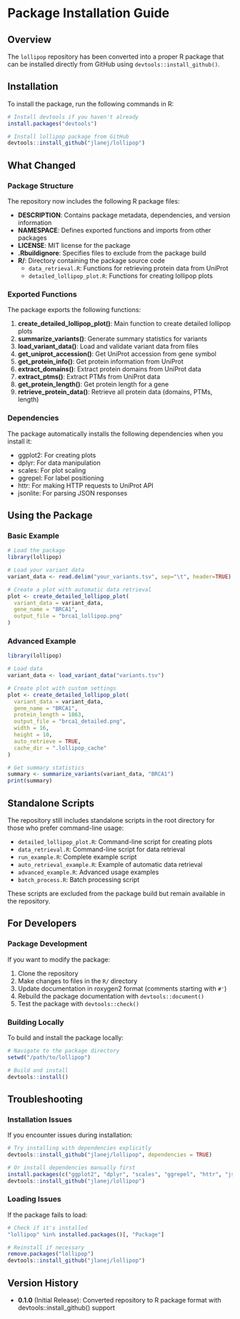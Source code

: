# Package Installation Guide

## Overview

The `lollipop` repository has been converted into a proper R package that can be installed directly from GitHub using `devtools::install_github()`.

## Installation

To install the package, run the following commands in R:

```r
# Install devtools if you haven't already
install.packages("devtools")

# Install lollipop package from GitHub
devtools::install_github("jlanej/lollipop")
```

## What Changed

### Package Structure

The repository now includes the following R package files:

- **DESCRIPTION**: Contains package metadata, dependencies, and version information
- **NAMESPACE**: Defines exported functions and imports from other packages
- **LICENSE**: MIT license for the package
- **.Rbuildignore**: Specifies files to exclude from the package build
- **R/**: Directory containing the package source code
  - `data_retrieval.R`: Functions for retrieving protein data from UniProt
  - `detailed_lollipop_plot.R`: Functions for creating lollipop plots

### Exported Functions

The package exports the following functions:

1. **create_detailed_lollipop_plot()**: Main function to create detailed lollipop plots
2. **summarize_variants()**: Generate summary statistics for variants
3. **load_variant_data()**: Load and validate variant data from files
4. **get_uniprot_accession()**: Get UniProt accession from gene symbol
5. **get_protein_info()**: Get protein information from UniProt
6. **extract_domains()**: Extract protein domains from UniProt data
7. **extract_ptms()**: Extract PTMs from UniProt data
8. **get_protein_length()**: Get protein length for a gene
9. **retrieve_protein_data()**: Retrieve all protein data (domains, PTMs, length)

### Dependencies

The package automatically installs the following dependencies when you install it:

- ggplot2: For creating plots
- dplyr: For data manipulation
- scales: For plot scaling
- ggrepel: For label positioning
- httr: For making HTTP requests to UniProt API
- jsonlite: For parsing JSON responses

## Using the Package

### Basic Example

```r
# Load the package
library(lollipop)

# Load your variant data
variant_data <- read.delim("your_variants.tsv", sep="\t", header=TRUE)

# Create a plot with automatic data retrieval
plot <- create_detailed_lollipop_plot(
  variant_data = variant_data,
  gene_name = "BRCA1",
  output_file = "brca1_lollipop.png"
)
```

### Advanced Example

```r
library(lollipop)

# Load data
variant_data <- load_variant_data("variants.tsv")

# Create plot with custom settings
plot <- create_detailed_lollipop_plot(
  variant_data = variant_data,
  gene_name = "BRCA1",
  protein_length = 1863,
  output_file = "brca1_detailed.png",
  width = 16,
  height = 10,
  auto_retrieve = TRUE,
  cache_dir = ".lollipop_cache"
)

# Get summary statistics
summary <- summarize_variants(variant_data, "BRCA1")
print(summary)
```

## Standalone Scripts

The repository still includes standalone scripts in the root directory for those who prefer command-line usage:

- `detailed_lollipop_plot.R`: Command-line script for creating plots
- `data_retrieval.R`: Command-line script for data retrieval
- `run_example.R`: Complete example script
- `auto_retrieval_example.R`: Example of automatic data retrieval
- `advanced_example.R`: Advanced usage examples
- `batch_process.R`: Batch processing script

These scripts are excluded from the package build but remain available in the repository.

## For Developers

### Package Development

If you want to modify the package:

1. Clone the repository
2. Make changes to files in the `R/` directory
3. Update documentation in roxygen2 format (comments starting with `#'`)
4. Rebuild the package documentation with `devtools::document()`
5. Test the package with `devtools::check()`

### Building Locally

To build and install the package locally:

```r
# Navigate to the package directory
setwd("/path/to/lollipop")

# Build and install
devtools::install()
```

## Troubleshooting

### Installation Issues

If you encounter issues during installation:

```r
# Try installing with dependencies explicitly
devtools::install_github("jlanej/lollipop", dependencies = TRUE)

# Or install dependencies manually first
install.packages(c("ggplot2", "dplyr", "scales", "ggrepel", "httr", "jsonlite"))
devtools::install_github("jlanej/lollipop")
```

### Loading Issues

If the package fails to load:

```r
# Check if it's installed
"lollipop" %in% installed.packages()[, "Package"]

# Reinstall if necessary
remove.packages("lollipop")
devtools::install_github("jlanej/lollipop")
```

## Version History

- **0.1.0** (Initial Release): Converted repository to R package format with devtools::install_github() support
